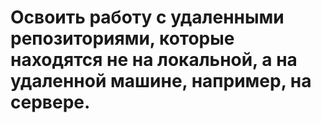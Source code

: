 # Освоить работу с удаленными репозиториями, которые находятся не на локальной, а на удаленной машине, например, на сервере.